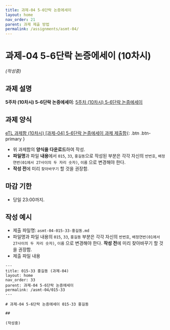 ```yaml
---
title: 과제-04 5-6단락 논증에세이
layout: home
nav_order: 21
parent: 과제 제출 방법
permalink: /assignments/asmt-04/
---
```


# 과제-04 5-6단락 논증에세이 (10차시)

*(작성중)*

## 과제 설명

**5주차 (10차시) 5-6단락 논증에세이**: [5주차 (10차시) 5-6단락 논증에세이]({{site.baseurl}}/lectures/week05-10)

## 과제 양식

[eTL 과제함 (10차시) [과제-04] 5-6단락 논증에세이 과제 제출함](https://myetl.snu.ac.kr/){: .btn .btn-primary }

- 위 과제함의 **양식을 다운로드**하여 작성.
- **파일명**과 파일 **내용**에서 `015`, `33`, `홍길동`으로 작성된 부분은 각각 자신의 `반번호`, `배정연번(01에서 27사이의 두 자리 숫자)`, `이름` 으로 변경해야 한다. 
- **작성 전**에 미리 `찾아바꾸기` 할 것을 권장함.

## 마감 기한

- 당일 23:00까지.

## 작성 예시

- 제출 파일명: `asmt-04-015-33-홍길동.md` 
- 파일명과 파일 내용의 `015`, `33`, `홍길동` 부분은 각각 자신의 `반번호`, `배정연번(01에서 27사이의 두 자리 숫자)`, `이름` 으로 변경해야 한다. **작성 전**에 미리 찾아바꾸기 할 것을 권장함.
- 제출 파일 내용

```
---
title: 015-33 홍길동 (과제-04)
layout: home
nav_order: 33
parent: 과제-04 5-6단락 논증에세이
permalink: /asmt-04/015-33
---

# 과제-04 5-6단락 논증에세이 015-33 홍길동 

## 

(작성중)

```



